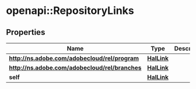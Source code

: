 # openapi::RepositoryLinks

## Properties
Name | Type | Description | Notes
------------ | ------------- | ------------- | -------------
**http://ns.adobe.com/adobecloud/rel/program** | [**HalLink**](HalLink.md) |  | [optional] 
**http://ns.adobe.com/adobecloud/rel/branches** | [**HalLink**](HalLink.md) |  | [optional] 
**self** | [**HalLink**](HalLink.md) |  | [optional] 


